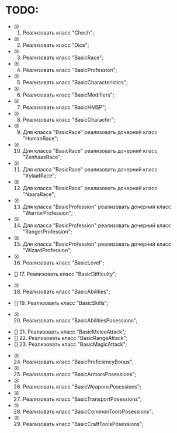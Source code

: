 # TODO:
* [x] 1. Реализовать класс "Chech";
* [x] 2. Реализовать класс "Dice";
* [x] 3. Реализовать класс "BasicRace";
* [x] 4. Реализовать класс "BasicProfession";
* [x] 5. Реализовать класс "BasicCharacteristics";
* [x] 6. Реализовать класс "BasicModifiers";
* [x] 7. Реализовать класс "BasicHMSP";
* [x] 8. Реализовать класс "BasicCharacter";
* [x] 9. Для класса "BasicRace" реализовать дочерний класс "HumanRace";
* [x] 10. Для класса "BasicRace" реализовать дочерний класс "ZenhaasRace";
* [x] 11. Для класса "BasicRace" реализовать дочерний класс "XylaatRace";
* [x] 12. Для класса "BasicRace" реализовать дочерний класс "NaaraRace";
* [x] 13. Для класса "BasicProfession" реализовать дочерний класс "WarriorProfession";
* [x] 14. Для класса "BasicProfession" реализовать дочерний класс "RangerProfession";
* [x] 15. Для класса "BasicProfession" реализовать дочерний класс "WizardProfession";
* [x] 16. Реализовать класс "BasicLevel";
* [] 17. Реализовать класс "BasicDifficulty";
* [x] 18. Реализовать класс "BasicAbilities";
* [] 19. Реализовать класс "BasicSkills";
* [x] 20. Реализовать класс "BasicAbilitiesPosessions";
* [] 21. Реализовать класс "BasicMeleeAttack";
* [] 22. Реализовать класс "BasicRangeAttack";
* [] 23. Реализовать класс "BasicMagicAttack";
* [x] 24. Реализовать класс "BasicProficiencyBonus";
* [x] 25. Реализовать класс "BasicArmorsPosessions";
* [x] 26. Реализовать класс "BasicWeaponsPosessions";
* [x] 27. Реализовать класс "BasicTransportPosessions";
* [x] 28. Реализовать класс "BasicCommonToolsPosessions";
* [x] 29. Реализовать класс "BasicCraftToolsPosessions";
